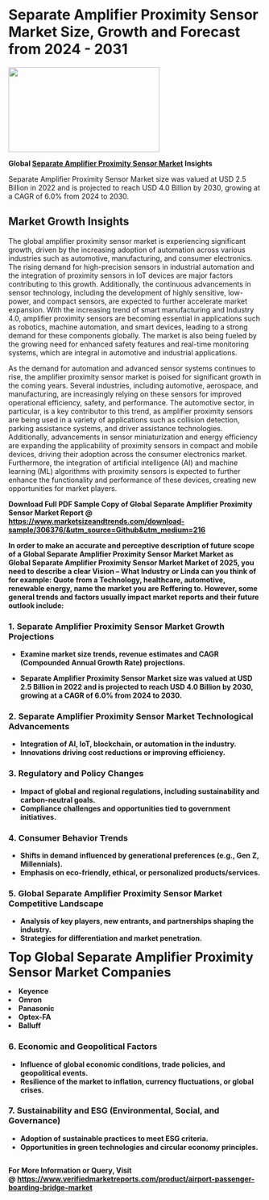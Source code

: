 <H1>Separate Amplifier Proximity Sensor Market Size, Growth and Forecast from 2024 - 2031</H1><img class="aligncenter size-medium wp-image-584254" src="https://thirdeyenews.in/wp-content/uploads/2024/09/Global-Market-Research-300x168.jpeg" alt="" width="300" height="168" /><p><strong>Global&nbsp;<a href="https://www.marketsizeandtrends.com/download-sample/306376/&amp;utm_source=Github&utm_medium=216">Separate Amplifier Proximity Sensor Market</a> Insights</strong></p><p>Separate Amplifier Proximity Sensor Market size was valued at USD 2.5 Billion in 2022 and is projected to reach USD 4.0 Billion by 2030, growing at a CAGR of 6.0% from 2024 to 2030.</p><p><h2>Market Growth Insights</h2> <p>The global amplifier proximity sensor market is experiencing significant growth, driven by the increasing adoption of automation across various industries such as automotive, manufacturing, and consumer electronics. The rising demand for high-precision sensors in industrial automation and the integration of proximity sensors in IoT devices are major factors contributing to this growth. Additionally, the continuous advancements in sensor technology, including the development of highly sensitive, low-power, and compact sensors, are expected to further accelerate market expansion. With the increasing trend of smart manufacturing and Industry 4.0, amplifier proximity sensors are becoming essential in applications such as robotics, machine automation, and smart devices, leading to a strong demand for these components globally. The market is also being fueled by the growing need for enhanced safety features and real-time monitoring systems, which are integral in automotive and industrial applications.</p> <p><strong></strong></p> <p>As the demand for automation and advanced sensor systems continues to rise, the amplifier proximity sensor market is poised for significant growth in the coming years. Several industries, including automotive, aerospace, and manufacturing, are increasingly relying on these sensors for improved operational efficiency, safety, and performance. The automotive sector, in particular, is a key contributor to this trend, as amplifier proximity sensors are being used in a variety of applications such as collision detection, parking assistance systems, and driver assistance technologies. Additionally, advancements in sensor miniaturization and energy efficiency are expanding the applicability of proximity sensors in compact and mobile devices, driving their adoption across the consumer electronics market. Furthermore, the integration of artificial intelligence (AI) and machine learning (ML) algorithms with proximity sensors is expected to further enhance the functionality and performance of these devices, creating new opportunities for market players.</p> <p><strong></p><p><span class=""><strong>Download Full PDF Sample Copy of Global Separate Amplifier Proximity Sensor Market Report</strong> @ <a href="https://www.marketsizeandtrends.com/download-sample/306376/&amp;utm_source=Github&utm_medium=216" target="_blank">https://www.marketsizeandtrends.com/download-sample/306376/&amp;utm_source=Github&utm_medium=216</a></span></p><p>In order to make an accurate and perceptive description of future scope of a Global&nbsp;Separate Amplifier Proximity Sensor Market Market as Global&nbsp;Separate Amplifier Proximity Sensor Market Market of 2025, you need to describe a clear Vision &ndash; What Industry or Linda can you think of for example: Quote from a Technology, healthcare, automotive, renewable energy, name the market you are Reffering to. However, some general trends and factors usually impact market reports and their future outlook include:</p><h3>1.&nbsp;<strong>Separate Amplifier Proximity Sensor Market Growth Projections</strong></h3><ul><li>Examine market size trends, revenue estimates and CAGR (Compounded Annual Growth Rate) projections.</li><li><p>Separate Amplifier Proximity Sensor Market size was valued at USD 2.5 Billion in 2022 and is projected to reach USD 4.0 Billion by 2030, growing at a CAGR of 6.0% from 2024 to 2030.</p></li></ul><h3>2.&nbsp;<strong>Separate Amplifier Proximity Sensor Market Technological Advancements</strong></h3><ul><li>Integration of AI, IoT, blockchain, or automation in the industry.</li><li>Innovations driving cost reductions or improving efficiency.</li></ul><h3>3.&nbsp;<strong>Regulatory and Policy Changes</strong></h3><ul><li>Impact of global and regional regulations, including sustainability and carbon-neutral goals.</li><li>Compliance challenges and opportunities tied to government initiatives.</li></ul><h3>4.&nbsp;<strong>Consumer Behavior Trends</strong></h3><ul><li>Shifts in demand influenced by generational preferences (e.g., Gen Z, Millennials).</li><li>Emphasis on eco-friendly, ethical, or personalized products/services.</li></ul><h3>5.&nbsp;<strong>Global Separate Amplifier Proximity Sensor Market Competitive Landscape</strong></h3><ul><li>Analysis of key players, new entrants, and partnerships shaping the industry.</li><li>Strategies for differentiation and market penetration.</li></ul><p data-pm-slice="1 1 []"><span style="color: inherit; font-family: inherit; font-size: 25px;">Top Global Separate Amplifier Proximity Sensor Market Companies</span></p><div class="" data-test-id=""><p><li>Keyence</li><li> Omron</li><li> Panasonic</li><li> Optex-FA</li><li> Balluff</li></p></div><h3>6.&nbsp;<strong>Economic and Geopolitical Factors</strong></h3><ul><li>Influence of global economic conditions, trade policies, and geopolitical events.</li><li>Resilience of the market to inflation, currency fluctuations, or global crises.</li></ul><h3>7.&nbsp;<strong>Sustainability and ESG (Environmental, Social, and Governance)</strong></h3><ul><li>Adoption of sustainable practices to meet ESG criteria.</li><li>Opportunities in green technologies and circular economy principles.</li></ul><h2><strong style="font-size: 14px;">For More Information or Query, Visit @&nbsp;</strong><a style="background-color: #ffffff; font-size: 14px;" href="https://www.marketsizeandtrends.com/report/separate-amplifier-proximity-sensor-market/" target="_blank">https://www.verifiedmarketreports.com/product/airport-passenger-boarding-bridge-market</a></h2>
